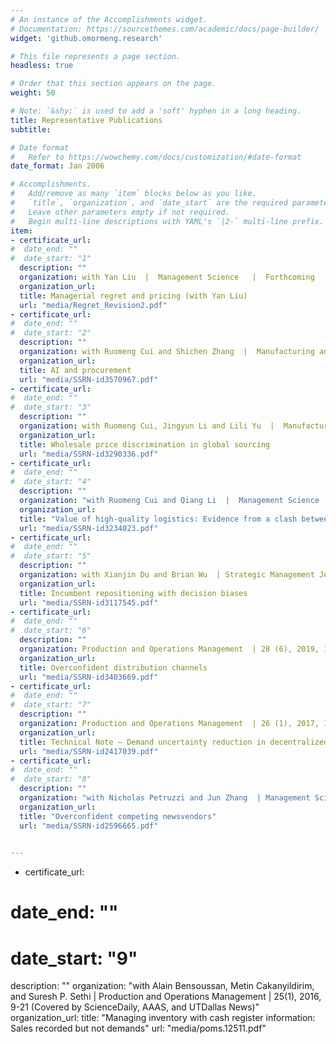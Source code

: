 ```yaml
---
# An instance of the Accomplishments widget.
# Documentation: https://sourcethemes.com/academic/docs/page-builder/
widget: 'github.omormeng.research'

# This file represents a page section.
headless: true

# Order that this section appears on the page.
weight: 50

# Note: `&shy;` is used to add a 'soft' hyphen in a long heading.
title: Representative Publications
subtitle:

# Date format
#   Refer to https://wowchemy.com/docs/customization/#date-format
date_format: Jan 2006

# Accomplishments.
#   Add/remove as many `item` blocks below as you like.
#   `title`, `organization`, and `date_start` are the required parameters.
#   Leave other parameters empty if not required.
#   Begin multi-line descriptions with YAML's `|2-` multi-line prefix.
item:
- certificate_url: 
#  date_end: ""
#  date_start: "1"
  description: ""
  organization: with Yan Liu  |  Management Science   |  Forthcoming
  organization_url: 
  title: Managerial regret and pricing (with Yan Liu)
  url: "media/Regret_Revision2.pdf"
- certificate_url: 
#  date_end: ""
#  date_start: "2"
  description: ""
  organization: with Ruomeng Cui and Shichen Zhang  |  Manufacturing and Service Operations Management   | Forthcoming
  organization_url: 
  title: AI and procurement
  url: "media/SSRN-id3570967.pdf"
- certificate_url: 
#  date_end: ""
#  date_start: "3"
  description: ""
  organization: with Ruomeng Cui, Jingyun Li and Lili Yu  |  Manufacturing and Service Operations Management  | Forthcoming
  organization_url: 
  title: Wholesale price discrimination in global sourcing
  url: "media/SSRN-id3290336.pdf"
- certificate_url:
#  date_end: ""
#  date_start: "4"
  description: ""
  organization: "with Ruomeng Cui and Qiang Li  |  Management Science  | 66 (9), 2020, 3879-3902"
  organization_url: 
  title: "Value of high-quality logistics: Evidence from a clash between SF Express and Alibaba"
  url: "media/SSRN-id3234023.pdf"
- certificate_url: 
#  date_end: ""
#  date_start: "5"
  description: ""
  organization: with Xianjin Du and Brian Wu  | Strategic Management Journal  | 40 (12), 2019, 1984-2010
  organization_url: 
  title: Incumbent repositioning with decision biases 
  url: "media/SSRN-id3117545.pdf"
- certificate_url: 
#  date_end: ""
#  date_start: "6"
  description: ""
  organization: Production and Operations Management  | 28 (6), 2019, 1347-1365
  organization_url: 
  title: Overconfident distribution channels
  url: "media/SSRN-id3403669.pdf"
- certificate_url: 
#  date_end: ""
#  date_start: "7"
  description: ""
  organization: Production and Operations Management  | 26 (1), 2017, 156-161
  organization_url: 
  title: Technical Note – Demand uncertainty reduction in decentralized supply chains
  url: "media/SSRN-id2417039.pdf"
- certificate_url: 
#  date_end: ""
#  date_start: "8"
  description: ""
  organization: "with Nicholas Petruzzi and Jun Zhang  | Management Science  | 63(8), 2017, 2637-2646"
  organization_url: 
  title: "Overconfident competing newsvendors"
  url: "media/SSRN-id2596665.pdf"

  
---
```

 - certificate_url: 
#  date_end: ""
#  date_start: "9"
  description: ""
  organization: "with Alain Bensoussan, Metin Cakanyildirim, and Suresh P. Sethi  | Production and Operations Management  | 25(1), 2016, 9-21 (Covered by ScienceDaily, AAAS, and UTDallas News)"
  organization_url: 
  title: "Managing inventory with cash register information: Sales recorded but not demands"
  url: "media/poms.12511.pdf"
